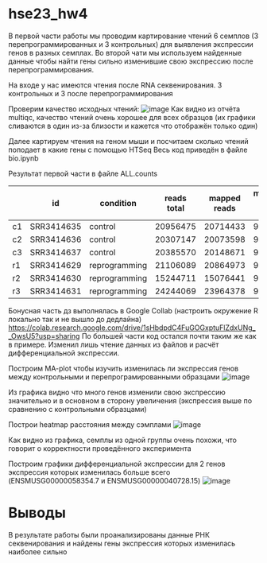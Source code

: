 # hse23_hw4

В первой части работы мы проводим картирование чтений 6 семплов (3 перепрограммированных и 3 контрольных) для выявления экспрессии генов в разных семплах. Во второй чати мы используем найденные данные чтобы найти гены сильно изменившие свою экспрессию после перепрограммирования.

На входе у нас имеются чтения после RNA секвенирования. 3 контрольных и 3 после перепрограммирования

Проверим качество исходных чтений:
![image](https://github.com/JustKeonix/hse23_hw4/assets/24775932/e39bbdf1-44b9-43b9-9f20-9f4d0374e545)
Как видно из отчёта multiqc, качество чтений очень хорошее для всех образцов (их графики сливаются в один из-за близости и кажется что отображён только один)

Далее картируем чтения на геном мыши и посчитаем сколько чтений поподает в какие гены с помощью HTSeq
Весь код приведён в файле bio.ipynb

Результат первой части в файле ALL.counts 

|  | id | condition | reads total | mapped reads | mapped reads % | unique mapped reads | feature mapped reads |
| --- | --- | --- | --- | --- | --- | --- | --- |
| c1 | SRR3414635 | control | 20956475 | 20714433 | 98.85% | 18637060 | 17230381 |
| c2 | SRR3414636 | control | 20307147 | 20073598 | 98.85% | 18032681 | 16685471 |
| c3 | SRR3414637 | control | 20385570 | 20148671 | 98.84% | 18043401 | 16631913 |
| r1 | SRR3414629 | reprogramming | 21106089 | 20864973 | 98.86% | 18573569 | 16953209 |
| r2 | SRR3414630 | reprogramming | 15244711 | 15076441 | 98.90% | 13320521 | 12068758 |
| r3 | SRR3414631 | reprogramming | 24244069 | 23964378 | 98.85% | 21159611 | 19441257 |

Бонусная часть дз выполнялась в Google Collab (настроить окружение R локально так и не вышло до дедлайна)
https://colab.research.google.com/drive/1sHbdpdC4FuGOGxptuFlZdxUNg__OwsU5?usp=sharing
По большей части код остался почти таким же как в примере. Изменил лишь чтение данных из файлов и расчёт дифференциальной экспрессии.

Построим MA-plot чтобы изучить изменилась ли экспрессия генов между контрольными и перепрограмированными образцами
![image](https://github.com/JustKeonix/hse23_hw4/assets/24775932/df2bdb66-f488-46cd-90b4-2e730aeb7b50)

Из графика видно что много генов изменили свою экспрессию значительно и в основном в сторону увеличения (экспрессия выше по сравнению с контрольными образцами)

Построи heatmap расстояния между сэмплами
![image](https://github.com/JustKeonix/hse23_hw4/assets/24775932/ef95417c-6586-4054-abed-0ce2080e1e2c)

Как видно из графика, семплы из одной группы очень похожи, что говорит о корректности проведённого эксперимента

Построим графики дифференциальной экспрессии для 2 генов экспрессия которых изменилась больше всего (ENSMUSG00000058354.7 и ENSMUSG00000040728.15)
![image](https://github.com/JustKeonix/hse23_hw4/assets/24775932/fc1d5fa5-7875-40e7-bbeb-daef9871ce85)

# Выводы
В результате работы были проанализированы данные РНК секвенирования и найдены гены экспрессия которых изменилась наиболее сильно
